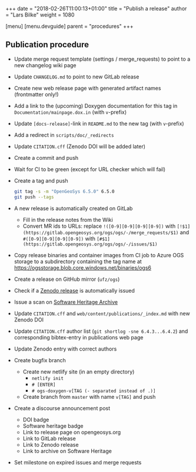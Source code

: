 +++
date = "2018-02-26T11:00:13+01:00"
title = "Publish a release"
author = "Lars Bilke"
weight = 1080

[menu]
  [menu.devguide]
    parent = "procedures"
+++

## Publication procedure

- Update merge request template (settings / merge_requests) to point to a new changelog wiki page
- Update `CHANGELOG.md` to point to new GitLab release
- Create new web release page with generated artifact names (frontmatter only!)
- Add a link to the (upcoming) Doxygen documentation for this tag in `Documentation/mainpage.dox.in` (with `v`-prefix)
- Update `[docs-release]`-link in `README.md` to the new tag (with `v`-prefix)
- Add a redirect in `scripts/doc/_redirects`
- Update `CITATION.cff` (Zenodo DOI will be added later)
- Create a commit and push
- Wait for CI to be green (except for URL checker which will fail)
- Create a tag and push

  ```bash
  git tag -s -m "OpenGeoSys 6.5.0" 6.5.0
  git push --tags
  ```

- A new release is automatically created on GitLab
  - Fill in the release notes from the Wiki
  - Convert MR ids to URLs: replace `!([0-9][0-9][0-9][0-9])` with `[!$1](https://gitlab.opengeosys.org/ogs/ogs/-/merge_requests/$1)` and `#([0-9][0-9][0-9][0-9])` with `[#$1](https://gitlab.opengeosys.org/ogs/ogs/-/issues/$1)`
- Copy release binaries and container images from CI job to Azure OGS storage to a subdirectory containing the tag name at <https://ogsstorage.blob.core.windows.net/binaries/ogs6>
- Create a release on GitHub mirror (`ufz/ogs`)
- Check if a [Zenodo release](https://zenodo.org/account/settings/github/repository/ufz/ogs#) is automatically issued
- Issue a scan on [Software Heritage Archive](https://archive.softwareheritage.org/save/)
- Update `CITATION.cff` and `web/content/publications/_index.md` with new Zenodo DOI
- Update `CITATION.cff` author list (`git shortlog -sne 6.4.3...6.4.2`) and corresponding bibtex-entry in publications web page
- Update Zenodo entry with correct authors
- Create bugfix branch
  - Create new netlify site (in an empty directory)
    <!-- vale off -->
    - `netlify init`
    - `# [ENTER]`
    - `# ogs-doxygen-v[TAG (- separated instead of .)]`
    <!-- vale on -->
  - Create branch from `master` with name `v[TAG]` and push
- Create a discourse announcement post
  - DOI badge
  - Software heritage badge
  - Link to release page on opengeosys.org
  - Link to GitLab release
  - Link to Zenodo release
  - Link to archive on Software Heritage
- Set milestone on expired issues and merge requests
